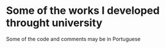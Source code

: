 # Some of the works I developed throught university

Some of the code and comments may be in Portuguese
